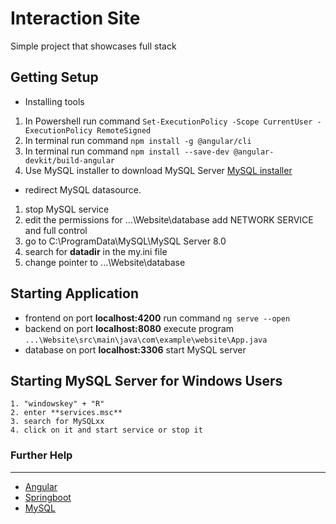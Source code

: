# Interaction Site

Simple project that showcases full stack


## Getting Setup 

- Installing tools

 1. In Powershell run command `Set-ExecutionPolicy -Scope CurrentUser -ExecutionPolicy RemoteSigned`  
 3. In terminal run command  `npm install -g @angular/cli` 
 4. In terminal run command `npm install --save-dev @angular-devkit/build-angular` 
 5. Use MySQL installer to download MySQL Server [MySQL installer](https://dev.mysql.com/downloads/) 

- redirect MySQL datasource.

 1. stop MySQL service
 2. edit the permissions for ...\Website\database add NETWORK SERVICE and full control
 3. go to C:\ProgramData\MySQL\MySQL Server 8.0
 4. search for **datadir** in the my.ini file
 5. change pointer to ...\Website\database




## Starting Application
- frontend on port **localhost:4200**  run command `ng serve --open`
- backend on port **localhost:8080**   execute program `...\Website\src\main\java\com\example\website\App.java`
- database on port **localhost:3306**  start MySQL server 




## Starting MySQL Server for Windows Users
    1. "windowskey" + "R" 
    2. enter **services.msc**
    3. search for MySQLxx
    4. click on it and start service or stop it
    


### Further Help
---
- [Angular](https://angular.io/)
- [Springboot](https://start.spring.io/)
- [MySQL](https://dev.mysql.com/downloads/)
 
 
 
